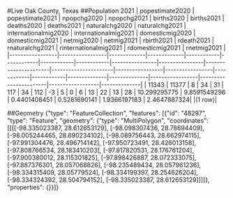 #Live Oak County, Texas
##Population 2021
| popestimate2020 | popestimate2021 | npopchg2020 | npopchg2021 | births2020 | births2021 | deaths2020 | deaths2021 | naturalchg2020 | naturalchg2021 | internationalmig2020 | internationalmig2021 | domesticmig2020 | domesticmig2021 | netmig2020 | netmig2021 |  rbirth2021  |  rdeath2021  | rnaturalchg2021 | rinternationalmig2021 | rdomesticmig2021 | rnetmig2021  |
|-----------------|-----------------|-------------|-------------|------------|------------|------------|------------|----------------|----------------|----------------------|----------------------|-----------------|-----------------|------------|------------|--------------|--------------|-----------------|-----------------------|------------------|--------------|
| 11343           | 11377           | 8           | 34          | 31         | 117        | 34         | 112        | -3             | 5              | 0                    | 6                    | 13              | 22              | 13         | 28         | 10.299295775 | 9.8591549296 | 0.4401408451    | 0.5281690141          | 1.9366197183     | 2.4647887324|
|(1 row)|

##Geometry
{"type": "FeatureCollection", "features": [{"id": "48297", "type": "Feature", "geometry": {"type": "MultiPolygon", "coordinates": [[[[-98.335023387, 28.612653129], [-98.098307436, 28.78694409], [-98.005244465, 28.690234102], [-98.089756443, 28.662974115], [-97.991304476, 28.496714142], [-97.950723491, 28.426013158], [-97.808766534, 28.183410203], [-97.817820531, 28.176761204], [-97.900380012, 28.115301825], [-97.898426887, 28.072333075], [-97.887376301, 28.057068826], [-98.235489434, 28.057961236], [-98.334315409, 28.05779524], [-98.334199397, 28.254626204], [-98.334324392, 28.504794152], [-98.335023387, 28.612653129]]]]}, "properties": {}}]}
